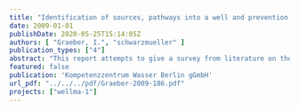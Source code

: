 ```yaml
---
title: "Identification of sources, pathways into a well and prevention from the risk of having pathogens entering abstraction wells"
date: 2009-01-01
publishDate: 2020-05-25T15:14:05Z
authors: [ "Graeber, I.", "schwarzmueller" ]
publication_types: ["4"]
abstract: "This report attempts to give a survey from literature on the microorganisms involved, on the factors and mechanisms potentially relevant for the susceptibility of drinking water wells to health related microbial contamination. The habitat groundwater accommodates a rich diversity of microorganisms, which has only begun to be identified since the development of molecular detection methods in addition to the conservative cultivation techniques. Characteristics of the subsurface are darkness, low spaces, low nutrient and low oxygen content. Indigenous microorganisms have adapted to these oligotrophic conditions and are able to proliferate in this environment permanently. Other incoming microorganisms generally cannot reproduce under these conditions, but have developed strategies to survive. They can grow only, when the parameters turn favourable. Pathogenic microorganisms comprise bacteria, viruses, and protozoa, which can also survive a certain time in groundwater. Most microorganisms in the subsurface are attached to surfaces and survive best within biofilm populations. Pathogenic microorganisms originate from human or animal faeces. These organisms are not easily detected. The methods are very time and labour consuming. Therefore, other microorganisms regularly present in the faeces are used for detection. Their presence indicates the possibility of a contamination with pathogens. As indicator microorganisms mostly coliform bacteria, E. coli, enterococci and clostridia are used. Contamination with pathogens is reported to derive essentially from communal sources: defects in wastewater treatment plants, sewage tanks, pipes, and waste deposits; from agricultural sources: animal wastes, liquid manure, and grazing; and from point sources like faeces from animals, birds, and humans. Entrance into the subsurface occurs via rainwater and surface waters, as well as by direct contamination of wells. The transport of the microorganisms into the subsurface is influenced by the geologic conditions of a specific site: soil and rock type, presence of fissures, heterogeneity. In sand, microbial movement is less far than e.g. in Karst regions, thus the susceptibility to contamination of groundwater and wells is lower. Pore sizes are crucial for sedimentation and filter efficiency of the soil. Also important is the extent of the unsaturated zone, the flow velocity of the groundwater, the geochemistry and mineralogy of the site. Wells receive their water from the groundwater reservoir of the surrounding soil. The quality of the well water is therefore essentially dependent on the properties of the groundwater and all the factors influencing the groundwater may also be relevant for the well water. The wells represent, in addition, a separate complex system with specific conditions and influencing parameters. This specific habitat involves additional variable adsorption surfaces, more space, higher flow velocity of the water, a mixing of waters from different groundwater layers and thus a different chemical composition. Contamination may also arise from microbial introduction at the open wellhead. Two main processes have been identified which are essentially responsible for the elimination of pathogens during their pathway from top of the soil to the extraction well: inactivation of the microorganisms and their adsorption to the soil particles in the subsurface. Both processes are influenced by a variety of factors and conditions present at a given site. To mention are here properties of (i) The soil: consistence and texture of surfaces, electric charge, hydrophobicity, degree of moisture, coating with organic material. (ii) The groundwater: temperature, pH, presence of cations and ionic strength, presence of organic substances, dissolved oxygen content, activity of indigenous microorganisms. (iii) The microorganisms: forming of flagella, fimbria, hydrophobicity of the cell surface, forming of extracellular polymeric substances, forming of cysts and spores as survival strategies. In addition to the description of the microbial diversity in the subsurface, the sources of pollution and the factors controlling the microbial pathways into groundwater and wells, main methods for the detection of a variety of contaminating microorganisms are given at the end of the report."
featured: false
publication: 'Kompetenzzentrum Wasser Berlin gGmbH'
url_pdf: "../../../pdf/Graeber-2009-186.pdf"
projects: ["wellma-1"]
---
```


